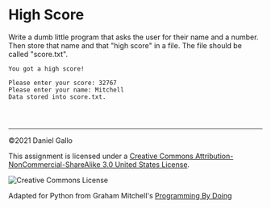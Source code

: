 # High Score


Write a dumb little program that asks the user for their name
and a number. Then store that name and that "high score" in a file. The
file should be called "score.txt".



```
You got a high score!

Please enter your score: 32767
Please enter your name: Mitchell
Data stored into score.txt.

```


```



```



---


©2021 Daniel Gallo


This assignment is licensed under a
[Creative Commons Attribution-NonCommercial-ShareAlike 3.0 United States License](https://creativecommons.org/licenses/by-nc-sa/3.0/us/deed.en_US).  

![Creative Commons License](images/by-nc-sa.png)





Adapted for Python from Graham Mitchell's [Programming By Doing](https://programmingbydoing.com/)